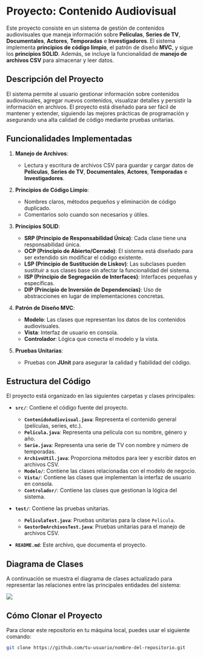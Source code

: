 # Proyecto: Contenido Audiovisual

Este proyecto consiste en un sistema de gestión de contenidos audiovisuales que maneja información sobre **Películas**, **Series de TV**, **Documentales**, **Actores**, **Temporadas** e **Investigadores**. El sistema implementa **principios de código limpio**, el patrón de diseño **MVC**, y sigue los **principios SOLID**. Además, se incluye la funcionalidad de **manejo de archivos CSV** para almacenar y leer datos.

## Descripción del Proyecto

El sistema permite al usuario gestionar información sobre contenidos audiovisuales, agregar nuevos contenidos, visualizar detalles y persistir la información en archivos. El proyecto está diseñado para ser fácil de mantener y extender, siguiendo las mejores prácticas de programación y asegurando una alta calidad de código mediante pruebas unitarias.

## Funcionalidades Implementadas

1. **Manejo de Archivos**:
   - Lectura y escritura de archivos CSV para guardar y cargar datos de **Películas**, **Series de TV**, **Documentales**, **Actores**, **Temporadas** e **Investigadores**.
   
2. **Principios de Código Limpio**:
   - Nombres claros, métodos pequeños y eliminación de código duplicado.
   - Comentarios solo cuando son necesarios y útiles.

3. **Principios SOLID**:
   - **SRP (Principio de Responsabilidad Única)**: Cada clase tiene una responsabilidad única.
   - **OCP (Principio de Abierto/Cerrado)**: El sistema está diseñado para ser extendido sin modificar el código existente.
   - **LSP (Principio de Sustitución de Liskov)**: Las subclases pueden sustituir a sus clases base sin afectar la funcionalidad del sistema.
   - **ISP (Principio de Segregación de Interfaces)**: Interfaces pequeñas y específicas.
   - **DIP (Principio de Inversión de Dependencias)**: Uso de abstracciones en lugar de implementaciones concretas.

4. **Patrón de Diseño MVC**:
   - **Modelo**: Las clases que representan los datos de los contenidos audiovisuales.
   - **Vista**: Interfaz de usuario en consola.
   - **Controlador**: Lógica que conecta el modelo y la vista.

5. **Pruebas Unitarias**:
   - Pruebas con **JUnit** para asegurar la calidad y fiabilidad del código.

## Estructura del Código

El proyecto está organizado en las siguientes carpetas y clases principales:

- **`src/`**: Contiene el código fuente del proyecto.
  - **`ContenidoAudiovisual.java`**: Representa el contenido general (películas, series, etc.).
  - **`Pelicula.java`**: Representa una película con su nombre, género y año.
  - **`Serie.java`**: Representa una serie de TV con nombre y número de temporadas.
  - **`ArchivoUtil.java`**: Proporciona métodos para leer y escribir datos en archivos CSV.
  - **`Modelo/`**: Contiene las clases relacionadas con el modelo de negocio.
  - **`Vista/`**: Contiene las clases que implementan la interfaz de usuario en consola.
  - **`Controlador/`**: Contiene las clases que gestionan la lógica del sistema.

- **`test/`**: Contiene las pruebas unitarias.
  - **`PeliculaTest.java`**: Pruebas unitarias para la clase `Pelicula`.
  - **`GestorDeArchivosTest.java`**: Pruebas unitarias para el manejo de archivos CSV.

- **`README.md`**: Este archivo, que documenta el proyecto.

## Diagrama de Clases

A continuación se muestra el diagrama de clases actualizado para representar las relaciones entre las principales entidades del sistema:

![](https://i.postimg.cc/JhfLDzPG/Captura-de-pantalla-2024-12-01-000742.png)
## Cómo Clonar el Proyecto

Para clonar este repositorio en tu máquina local, puedes usar el siguiente comando:

```bash
git clone https://github.com/tu-usuario/nombre-del-repositorio.git


